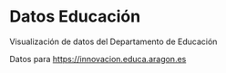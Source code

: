 # Datos Educación

Visualización de datos del Departamento de Educación

Datos para https://innovacion.educa.aragon.es
